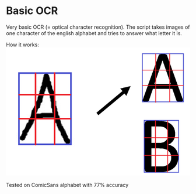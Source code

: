 # Basic OCR
Very basic OCR (= optical character recognition). The script takes images of one character of the english alphabet and tries to answer what letter it is.

How it works:
![How it works](how_it_works.png)

Tested on ComicSans alphabet with 77% accuracy
